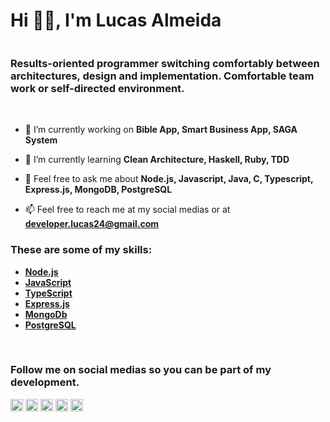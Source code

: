 <link rel="stylesheet" href="https://cdn.jsdelivr.net/gh/devicons/devicon@v2.12.0/devicon.min.css">
<link rel="stylesheet" href="https://cdn.jsdelivr.net/gh/devicons/devicon@latest/devicon.min.css">
<div style="display: flex; flex-direction: column;">
    <h1>Hi 👋🏼, I'm Lucas Almeida</h1>
    <h3 style="max-width: 512px;">Results-oriented programmer switching comfortably between architectures, design and implementation. Comfortable team work or self-directed environment.</h3>
</div><br />

- 🔭 I’m currently working on **Bible App, Smart Business App, SAGA System**

- 🌱 I’m currently learning **Clean Architecture, Haskell, Ruby, TDD**

- 💬 Feel free to ask me about **Node.js, Javascript, Java, C, Typescript, Express.js, MongoDB, PostgreSQL**

- 📫 Feel free to reach me at my social medias or at **developer.lucas24@gmail.com**

<h3>These are some of my skills:</h3>

- [**Node.js**](https://nodejs.org/en/)
- [**JavaScript**](https://www.javascript.com/)
- [**TypeScript**](https://www.typescriptlang.org/)
- [**Express.js**](https://expressjs.com/)
- [**MongoDb**](https://www.mongodb.com/)
- [**PostgreSQL**](https://www.postgresql.org/)

<br /><h3>Follow me on social medias so you can be part of my development.</h3>

<p align="left">
<a href="https://twitter.com/lucas24al" target="blank"><img align="center" src="https://cdn.jsdelivr.net/npm/simple-icons@3.0.1/icons/twitter.svg" alt="lucas24al" height="20" width="20" /></a>
<a href="https://linkedin.com/in/lucasalmeida24" target="blank"><img align="center" src="https://cdn.jsdelivr.net/npm/simple-icons@3.0.1/icons/linkedin.svg" alt="lucasalmeida24" height="20" width="20" /></a>
<a href="https://www.facebook.com/lucasalmeida2410/" target="blank"><img align="center" src="https://cdn.jsdelivr.net/npm/simple-icons@3.0.1/icons/facebook.svg" alt="lucasalmeida2410" height="20" width="20" /></a>
<a href="https://www.instagram.com/lucas29d/" target="blank"><img align="center" src="https://cdn.jsdelivr.net/npm/simple-icons@3.0.1/icons/instagram.svg" alt="lucas29d" height="20" width="20" /></a>
<a href="https://www.freecodecamp.org/lucas24d" target="blank"><img align="center" src="https://img.icons8.com/windows/50/000000/free-code-camp.png" alt="lucas24d" height="20" width="20" /></a>
</p>
